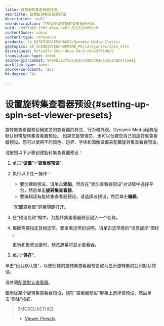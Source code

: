 ```yaml
---
title: 设置旋转集查看器预设
seo-title: 设置旋转集查看器预设
description: 'null'
seo-description: 了解如何设置旋转集查看器预设。
uuid: e095f989-f3df-46ea-be62-812922805dc0
contentOwner: admin
content-type: reference
products: SG_EXPERIENCEMANAGER/Dynamic-Media-Classic
geptopics: SG_SCENESEVENONDEMAND_PK/categories/spin_sets
discoiquuid: 9dfaa37a-59ab-46ae-94c3-c0ab9f940023
translation-type: tm+mt
source-git-commit: 9424b392f85536dc75083d0ade255e4824755ed1
workflow-type: tm+mt
source-wordcount: '237'
ht-degree: 76%

---
```



# 设置旋转集查看器预设{#setting-up-spin-set-viewer-presets}

旋转集查看器预设确定您的查看器的样式、行为和外观。Dynamic Media经典版默认附带旋转集查看器预设。 如果您是管理员，也可以创建您自己的旋转集查看器预设。您可以使用不同颜色、边界、字体和图像设置来配置旋转集查看器预设。

请按照以下步骤创建旋转集查看器预设：

1. 单击“**设置**”>“**查看器预设**”。
1. 执行以下任一操作：

   * 要创建新预设，请单击&#x200B;**添加**，然后在“添加查看器预设”对话框中选择平台，然后单击&#x200B;**旋转集查看器**。
   * 要编辑现有旋转集查看器预设，请选择该预设，然后单击&#x200B;**编辑**。

   “配置查看器”屏幕随即打开。

1. 在“预设名称”框中，为旋转集查看器预设键入一个名称。
1. 根据需要指定其他选项。要查看选项的说明，请单击选项旁的“信息提示”图标 。

   更新和更改设置时，预览屏幕将显示查看器。

1. 单击“**保存**”。

单击“设为默认值”，以使创建的旋转集查看器预设成为显示旋转集的公司默认预设。

请参阅[配置默认查看器](application-setup.md#configuring_default_viewers)。

要删除某个旋转集查看器预设，请在“查看器预设”屏幕上选择该预设，然后单击“删除”按钮。

>[!MORELIKETHIS]
>
>* [Viewer Presets](application-setup.md#viewer_presets)

